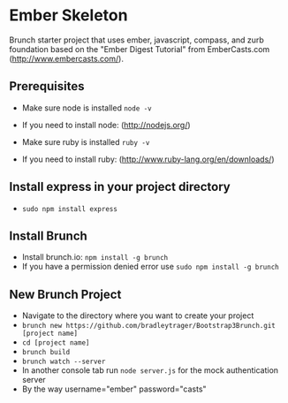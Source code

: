 # Ember Skeleton
Brunch starter project that uses ember, javascript, compass, and zurb foundation based on the "Ember Digest Tutorial" from EmberCasts.com (http://www.embercasts.com/).

## Prerequisites
* Make sure node is installed `node -v`
* If you need to install node: (http://nodejs.org/)

* Make sure ruby is installed `ruby -v`
* If you need to install ruby: (http://www.ruby-lang.org/en/downloads/)

## Install express in your project directory
* `sudo npm install express`


## Install Brunch
* Install brunch.io: `npm install -g brunch`
* If you have a permission denied error use `sudo npm install -g brunch`

## New Brunch Project
* Navigate to the directory where you want to create your project
* `brunch new https://github.com/bradleytrager/Bootstrap3Brunch.git [project name]`
* `cd [project name]`
* `brunch build`
* `brunch watch --server`
* In another console tab run `node server.js` for the mock authentication server
* By the way username="ember" password="casts"



